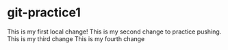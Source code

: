 # git-practice1

This is my first local change!
This is my second change to practice pushing.
This is my third change
This is my fourth change
